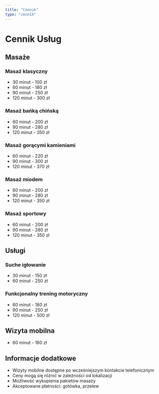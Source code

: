 ```yaml
---
title: "Cennik"
type: "cennik"
---
```


# Cennik Usług

## Masaże

### Masaż klasyczny
- 30 minut - 100 zł
- 60 minut - 180 zł
- 90 minut - 250 zł
- 120 minut - 300 zł

### Masaż bańką chińską
- 60 minut - 200 zł
- 90 minut - 280 zł
- 120 minut - 350 zł

### Masaż gorącymi kamieniami
- 60 minut - 220 zł
- 90 minut - 300 zł
- 120 minut - 370 zł

### Masaż miodem
- 60 minut - 200 zł
- 90 minut - 280 zł
- 120 minut - 350 zł

### Masaż sportowy
- 60 minut - 200 zł
- 90 minut - 280 zł
- 120 minut - 350 zł

## Usługi

### Suche igłowanie
- 30 minut - 150 zł
- 60 minut - 250 zł

### Funkcjonalny trening motoryczny
- 60 minut - 180 zł
- 90 minut - 250 zł
- 120 minut - 500 zł

## Wizyta mobilna
- 60 minut - 160 zł

## Informacje dodatkowe

- Wizyty mobilne dostępne po wcześniejszym kontakcie telefonicznym
- Ceny mogą się różnić w zależności od lokalizacji
- Możliwość wykupienia pakietów masaży
- Akceptowane płatności: gotówka, przelew 